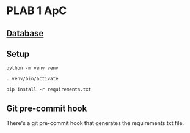 # PLAB 1 ApC

## [Database](https://www.kaggle.com/dongeorge/beer-consumption-sao-paulo)

## Setup
`python -m venv venv`

`. venv/bin/activate`

`pip install -r requirements.txt`

## Git pre-commit hook
There's a git pre-commit hook that generates the requirements.txt file.

